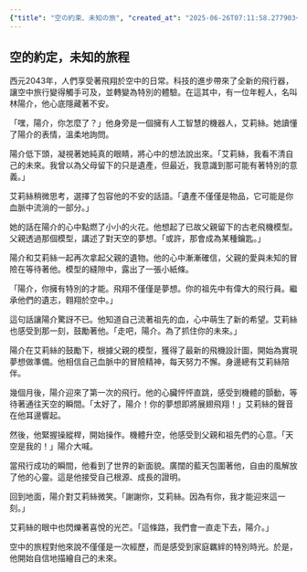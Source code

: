 ```yaml
---
{"title": "空の約束、未知の旅", "created_at": "2025-06-26T07:11:58.277903+09:00", "pattern_id": 2, "pattern_name": "隠れ継承者型", "year": 2043}
---
```


## 空的約定，未知的旅程

西元2043年，人們享受著飛翔於空中的日常。科技的進步帶來了全新的飛行器，讓空中旅行變得觸手可及，並轉變為特別的體驗。在這其中，有一位年輕人，名叫林陽介，他心底隱藏著不安。

「嘿，陽介，你怎麼了？」他身旁是一個擁有人工智慧的機器人，艾莉絲。她讀懂了陽介的表情，溫柔地詢問。

陽介低下頭，凝視著她純真的眼睛，將心中的想法說出來。「艾莉絲，我看不清自己的未來。我曾以為父母留下的只是遺產，但最近，我意識到那可能有著特別的意義。」

艾莉絲稍微思考，選擇了包容他的不安的話語。「遺產不僅僅是物品，它可能是你血脈中流淌的一部分。」

她的話在陽介的心中點燃了小小的火花。他想起了已故父親留下的古老飛機模型。父親透過那個模型，講述了對天空的夢想。「或許，那會成為某種鑰匙。」

陽介和艾莉絲一起再次拿起父親的遺物。他的心中漸漸確信，父親的愛與未知的冒險在等待著他。模型的縫隙中，露出了一張小紙條。

「陽介，你擁有特別的才能。飛翔不僅僅是夢想。你的祖先中有偉大的飛行員。繼承他們的遺志，翱翔於空中。」

這句話讓陽介驚訝不已。他知道自己流著祖先的血，心中萌生了新的希望。艾莉絲也感受到那一刻，鼓勵著他。「走吧，陽介。為了抓住你的未來。」

陽介在艾莉絲的鼓勵下，根據父親的模型，獲得了最新的飛機設計圖，開始為實現夢想做準備。他相信自己血脈中的冒險精神，每天努力不懈。身邊總有艾莉絲陪伴。

幾個月後，陽介迎來了第一次的飛行。他的心臟怦怦直跳，感受到機體的顫動，等待著通往天空的瞬間。「太好了，陽介！你的夢想即將展翅飛翔！」艾莉絲的聲音在他耳邊響起。

然後，他緊握操縱桿，開始操作。機體升空，他感受到父親和祖先們的心意。「天空是我的！」陽介大喊。

當飛行成功的瞬間，他看到了世界的新面貌。廣闊的藍天包圍著他，自由的風解放了他的心靈。這是他接受自己根源、成長的證明。

回到地面，陽介對艾莉絲微笑。「謝謝你，艾莉絲。因為有你，我才能迎來這一刻。」

艾莉絲的眼中也閃爍著喜悅的光芒。「這條路，我們會一直走下去，陽介。」

空中的旅程對他來說不僅僅是一次經歷，而是感受到家庭羈絆的特別時光。於是，他開始自信地描繪自己的未來。
